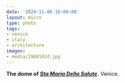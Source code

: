 ```yaml
---
date: '2024-11-06 16:00:00'
layout: micro
type: photo
tags:
- venice
- italy
- architecture
images:
- media/19b0102d.jpg
---
```


**The dome of _[Sta Maria Della Salute](https://en.wikipedia.org/wiki/Santa_Maria_della_Salute)_.** Venice.
